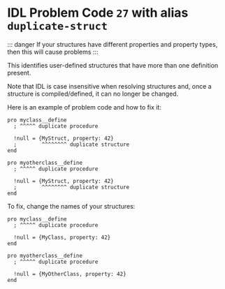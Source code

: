# IDL Problem Code `27` with alias `duplicate-struct`

<!--@include: ./severity/inconsistencies.md-->

::: danger
If your structures have different properties and property types, then this will cause problems
:::

This identifies user-defined structures that have more than one definition present.

Note that IDL is case insensitive when resolving structures and, once a structure is compiled/defined, it can no longer be changed.

Here is an example of problem code and how to fix it:

```idl
pro myclass__define
  ; ^^^^^ duplicate procedure

  !null = {MyStruct, property: 42}
  ;        ^^^^^^^^ duplicate structure
end

pro myotherclass__define
  ; ^^^^^ duplicate procedure

  !null = {MyStruct, property: 42}
  ;        ^^^^^^^^ duplicate structure
end
```

To fix, change the names of your structures:

```idl
pro myclass__define
  ; ^^^^^ duplicate procedure

  !null = {MyClass, property: 42}
end

pro myotherclass__define
  ; ^^^^^ duplicate procedure

  !null = {MyOtherClass, property: 42}
end
```
